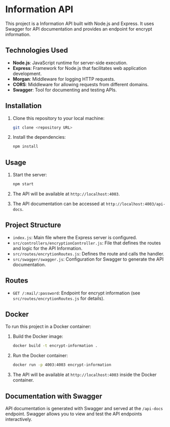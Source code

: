 # Information API

This project is a Information API built with Node.js and Express. It uses Swagger for API documentation and provides an endpoint for encrypt information.

## Technologies Used

- **Node.js**: JavaScript runtime for server-side execution.
- **Express**: Framework for Node.js that facilitates web application development.
- **Morgan**: Middleware for logging HTTP requests.
- **CORS**: Middleware for allowing requests from different domains.
- **Swagger**: Tool for documenting and testing APIs.

## Installation

1. Clone this repository to your local machine:
    ```bash
    git clone <repository URL>
    ```

2. Install the dependencies:
    ```bash
    npm install
    ```

## Usage

1. Start the server:
    ```bash
    npm start
    ```

2. The API will be available at `http://localhost:4003`.

3. The API documentation can be accessed at `http://localhost:4003/api-docs`.

## Project Structure

- `index.js`: Main file where the Express server is configured.
- `src/controllers/encryptionController.js`: File that defines the routes and logic for the API Information.
- `src/routes/encrytionRoutes.js`: Defines the route and calls the handler.
- `src/swagger/swagger.js`: Configuration for Swagger to generate the API documentation.

## Routes

- `GET /:mail/:password`: Endpoint for encrypt information (see `src/routes/encrytionRoutes.js` for details).

## Docker

To run this project in a Docker container:

1. Build the Docker image:
    ```bash
    docker build -t encrypt-information .
    ```

2. Run the Docker container:
    ```bash
    docker run -p 4003:4003 encrypt-information
    ```

3. The API will be available at `http://localhost:4003` inside the Docker container.

## Documentation with Swagger

API documentation is generated with Swagger and served at the `/api-docs` endpoint. Swagger allows you to view and test the API endpoints interactively.
